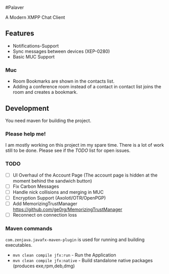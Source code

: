#Palaver

A Modern XMPP Chat Client

## Features
- Notifications-Support
- Sync messages between devices (XEP-0280)
- Basic MUC Support

### Muc
- Room Bookmarks are shown in the contacts list. 
- Adding a conference room instead of a contact in contact list joins the room and creates a bookmark.


## Development 
You need maven for building the project.

### Please help me!
I am mostly working on this project im my spare time. There is a lot of work
still to be done. Please see if the *TODO* list for open issues.

### TODO 
* [ ] UI Overhaul of the Account Page (The account page is hidden at the moment
behind the sandwich button)
* [ ] Fix Carbon Messages
* [ ] Handle nick collisions and merging in MUC
* [ ] Encryption Support (Axolotl/OTR/OpenPGP)
* [ ] Add MemorizingTrustManager https://github.com/ge0rg/MemorizingTrustManager
* [ ] Reconnect on connection loss

### Maven commands

`com.zenjava.javafx-maven-plugin` is used for running and building executables. 

* `mvn clean compile jfx:run` - Run the Application
* `mvn clean compile jfx:native` - Build standalone native packages (produces exe,rpm,deb,dmg)

